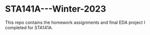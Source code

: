 # STA141A---Winter-2023
This repo contains the homework assignments and final EDA project I completed for STA141A.
